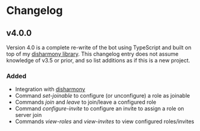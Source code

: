 # Changelog
## v4.0.0
Version 4.0 is a complete re-write of the bot using TypeScript and built on top of my [disharmony library](https://github.com/benji7425/disharmony).
This changelog entry does not assume knowledge of v3.5 or prior, and so list additions as if this is a new project.

### Added
- Integration with [disharmony](https://github.com/benji7425/disharmony)
- Command *set-joinable* to configure (or unconfigure) a role as joinable
- Commands *join* and *leave* to join/leave a configured role
- Command *configure-invite* to configure an invite to assign a role on server join
- Commands *view-roles* and *view-invites* to view configured roles/invites